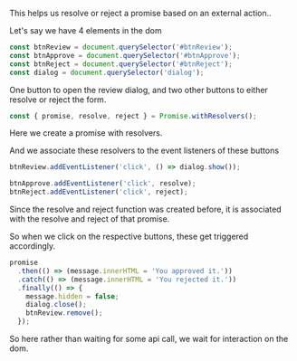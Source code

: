 This helps us resolve or reject a promise based on an external action..

Let's say we have 4 elements in the dom

```js
const btnReview = document.querySelector('#btnReview');
const btnApprove = document.querySelector('#btnApprove');
const btnReject = document.querySelector('#btnReject');
const dialog = document.querySelector('dialog');
```

One button to open the review dialog, and two other buttons to either resolve or reject the form.

```js
const { promise, resolve, reject } = Promise.withResolvers();
```

Here we create a promise with resolvers.

And we associate these resolvers to the event listeners of these buttons
```js
btnReview.addEventListener('click', () => dialog.show());

btnApprove.addEventListener('click', resolve);
btnReject.addEventListener('click', reject);
```

Since the resolve and reject function was created before, it is associated with the resolve and reject of that promise. 

So when we click on the respective buttons, these get triggered accordingly. 

```js
promise
  .then(() => (message.innerHTML = 'You approved it.'))
  .catch(() => (message.innerHTML = 'You rejected it.'))
  .finally(() => {
    message.hidden = false;
    dialog.close();
    btnReview.remove();
  });
```

So here rather than waiting for some api call, we wait for interaction on the dom.
